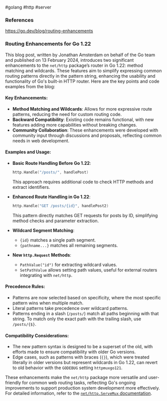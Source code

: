 #golang #http #server

### References
https://go.dev/blog/routing-enhancements

### Routing Enhancements for Go 1.22

This blog post, written by Jonathan Amsterdam on behalf of the Go team and published on 13 February 2024, introduces two significant enhancements to the `net/http` package’s router in Go 1.22: method matching and wildcards. These features aim to simplify expressing common routing patterns directly in the pattern string, enhancing the usability and functionality of Go's built-in HTTP router. Here are the key points and code examples from the blog:

#### Key Enhancements:
- **Method Matching and Wildcards**: Allows for more expressive route patterns, reducing the need for custom routing code.
- **Backward Compatibility**: Existing code remains functional, with new features adding more capabilities without breaking changes.
- **Community Collaboration**: These enhancements were developed with community input through discussions and proposals, reflecting common needs in web development.

#### Examples and Usage:
- **Basic Route Handling Before Go 1.22**:
  ```go
  http.Handle("/posts/", handlePost)
  ```
  This approach requires additional code to check HTTP methods and extract identifiers.

- **Enhanced Route Handling in Go 1.22**:
  ```go
  http.Handle("GET /posts/{id}", handlePost2)
  ```
  This pattern directly matches GET requests for posts by ID, simplifying method checks and parameter extraction.

- **Wildcard Segment Matching**:
  - `{id}` matches a single path segment.
  - `{pathname...}` matches all remaining segments.

- **New `http.Request` Methods**:
  - `PathValue("id")` for extracting wildcard values.
  - `SetPathValue` allows setting path values, useful for external routers integrating with `net/http`.

#### Precedence Rules:
- Patterns are now selected based on specificity, where the most specific pattern wins when multiple match.
- Literal patterns take precedence over wildcard patterns.
- Patterns ending in a slash (`/posts/`) match all paths beginning with that string. To match only the exact path with the trailing slash, use `/posts/{$}`.

#### Compatibility Considerations:
- The new pattern syntax is designed to be a superset of the old, with efforts made to ensure compatibility with older Go versions.
- Edge cases, such as patterns with braces (`{}`), which were treated literally in older versions but represent wildcards in Go 1.22, can revert to old behavior with the `GODEBUG` setting `httpmuxgo121`.

These enhancements make the `net/http` package more versatile and user-friendly for common web routing tasks, reflecting Go's ongoing improvements to support production system development more effectively. For detailed information, refer to the [`net/http.ServeMux` documentation](https://pkg.go.dev/net/http#ServeMux).